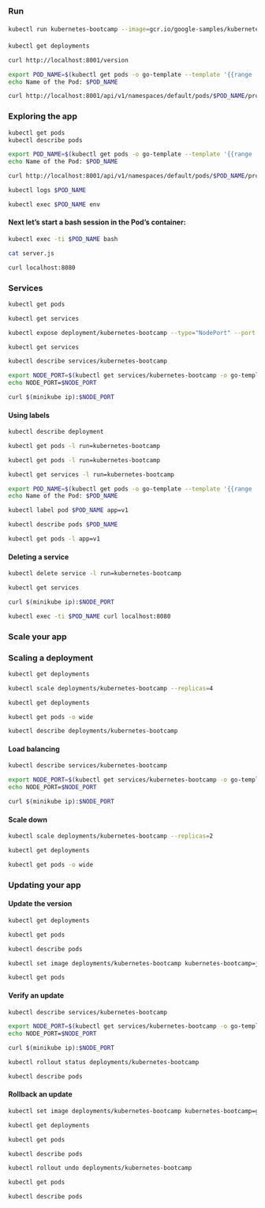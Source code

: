 ### Run

####

```bash
kubectl run kubernetes-bootcamp --image=gcr.io/google-samples/kubernetes-bootcamp:v1 --port=8080
```

####

```bash
kubectl get deployments
```

```bash
curl http://localhost:8001/version
```

```bash
export POD_NAME=$(kubectl get pods -o go-template --template '{{range .items}}{{.metadata.name}}{{"\n"}}{{end}}')
echo Name of the Pod: $POD_NAME
```

```bash
curl http://localhost:8001/api/v1/namespaces/default/pods/$POD_NAME/proxy
```

### Exploring the app

```bash
kubectl get pods
kubectl describe pods
```

```bash
export POD_NAME=$(kubectl get pods -o go-template --template '{{range .items}}{{.metadata.name}}{{"\n"}}{{end}}')
echo Name of the Pod: $POD_NAME
```

```bash
curl http://localhost:8001/api/v1/namespaces/default/pods/$POD_NAME/proxy
```

```bash
kubectl logs $POD_NAME
```

```bash
kubectl exec $POD_NAME env
```

#### Next let’s start a bash session in the Pod’s container:

```bash
kubectl exec -ti $POD_NAME bash
```

```bash
cat server.js
```

```bash
curl localhost:8080
```

### Services

```bash
kubectl get pods
```

```bash
kubectl get services
```

```bash
kubectl expose deployment/kubernetes-bootcamp --type="NodePort" --port 8080
```

```bash
kubectl get services
```

```bash
kubectl describe services/kubernetes-bootcamp
```

```bash
export NODE_PORT=$(kubectl get services/kubernetes-bootcamp -o go-template='{{(index .spec.ports 0).nodePort}}')
echo NODE_PORT=$NODE_PORT
```

```bash
curl $(minikube ip):$NODE_PORT
```

#### Using labels

```bash
kubectl describe deployment
```

```bash
kubectl get pods -l run=kubernetes-bootcamp
```

```bash
kubectl get pods -l run=kubernetes-bootcamp
```

```bash
kubectl get services -l run=kubernetes-bootcamp
```

```bash
export POD_NAME=$(kubectl get pods -o go-template --template '{{range .items}}{{.metadata.name}}{{"\n"}}{{end}}')
echo Name of the Pod: $POD_NAME
```

```bash
kubectl label pod $POD_NAME app=v1
```

```bash
kubectl describe pods $POD_NAME
```

```bash
kubectl get pods -l app=v1
```

#### Deleting a service

```bash
kubectl delete service -l run=kubernetes-bootcamp
```

```bash
kubectl get services
```

```bash
curl $(minikube ip):$NODE_PORT
```

```bash
kubectl exec -ti $POD_NAME curl localhost:8080
```

### Scale your app

### Scaling a deployment

```bash
kubectl get deployments
```

```bash
kubectl scale deployments/kubernetes-bootcamp --replicas=4
```

```bash
kubectl get deployments
```

```bash
kubectl get pods -o wide
```

```bash
kubectl describe deployments/kubernetes-bootcamp
```

#### Load balancing

```bash
kubectl describe services/kubernetes-bootcamp
```

```bash
export NODE_PORT=$(kubectl get services/kubernetes-bootcamp -o go-template='{{(index .spec.ports 0).nodePort}}')
echo NODE_PORT=$NODE_PORT
```

```bash
curl $(minikube ip):$NODE_PORT
```

#### Scale down

```bash
kubectl scale deployments/kubernetes-bootcamp --replicas=2
```

```bash
kubectl get deployments
```

```bash
kubectl get pods -o wide
```

### Updating your app

#### Update the version

```bash
kubectl get deployments
```

```bash
kubectl get pods
```

```bash
kubectl describe pods
```

```bash
kubectl set image deployments/kubernetes-bootcamp kubernetes-bootcamp=jocatalin/kubernetes-bootcamp:v2
```

```bash
kubectl get pods
```

#### Verify an update

```bash
kubectl describe services/kubernetes-bootcamp
```

```bash
export NODE_PORT=$(kubectl get services/kubernetes-bootcamp -o go-template='{{(index .spec.ports 0).nodePort}}')
echo NODE_PORT=$NODE_PORT
```

```bash
curl $(minikube ip):$NODE_PORT
```

```bash
kubectl rollout status deployments/kubernetes-bootcamp
```

```bash
kubectl describe pods
```

#### Rollback an update

```bash
kubectl set image deployments/kubernetes-bootcamp kubernetes-bootcamp=gcr.io/google-samples/kubernetes-bootcamp:v10
```

```bash
kubectl get deployments
```

```bash
kubectl get pods
```

```bash
kubectl describe pods
```

```bash
kubectl rollout undo deployments/kubernetes-bootcamp
```

```bash
kubectl get pods
```

```bash
kubectl describe pods
```
